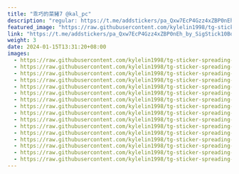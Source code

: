 ```yaml
---
title: "乖巧的菜豬7 @kal_pc"
description: "regular: https://t.me/addstickers/pa_Qxw7EcP4Gzz4xZBP0nEh_by_SigStick10Bot"
featured_image: "https://raw.githubusercontent.com/kylelin1998/tg-sticker-spreading-worldwide-images/main/img/d63c1a3e-7492-4cef-a525-34731b14f25b.jpg"
link: "https://t.me/addstickers/pa_Qxw7EcP4Gzz4xZBP0nEh_by_SigStick10Bot"
weight: 3
date: 2024-01-15T13:31:20+08:00
images:
  - https://raw.githubusercontent.com/kylelin1998/tg-sticker-spreading-worldwide-images/main/img/d63c1a3e-7492-4cef-a525-34731b14f25b.jpg
  - https://raw.githubusercontent.com/kylelin1998/tg-sticker-spreading-worldwide-images/main/img/fd690849-b930-478d-b8e7-7262403872a5.jpg
  - https://raw.githubusercontent.com/kylelin1998/tg-sticker-spreading-worldwide-images/main/img/4234214f-8647-4a59-bfaf-828e884ff6c1.jpg
  - https://raw.githubusercontent.com/kylelin1998/tg-sticker-spreading-worldwide-images/main/img/34dfeacc-2c61-4d48-a8ff-8ef7651d4f97.jpg
  - https://raw.githubusercontent.com/kylelin1998/tg-sticker-spreading-worldwide-images/main/img/b70a5407-7dd0-4a33-aaa2-a470812ebb2f.jpg
  - https://raw.githubusercontent.com/kylelin1998/tg-sticker-spreading-worldwide-images/main/img/27714105-3ed1-4920-a493-0cfda2f37f78.jpg
  - https://raw.githubusercontent.com/kylelin1998/tg-sticker-spreading-worldwide-images/main/img/b042e023-d963-4a02-8c2f-772d29b23e22.jpg
  - https://raw.githubusercontent.com/kylelin1998/tg-sticker-spreading-worldwide-images/main/img/d32daad8-c9ed-4184-91bf-a51d3eda318b.jpg
  - https://raw.githubusercontent.com/kylelin1998/tg-sticker-spreading-worldwide-images/main/img/fa24df37-52fc-4c77-9158-8b5a955ca52e.jpg
  - https://raw.githubusercontent.com/kylelin1998/tg-sticker-spreading-worldwide-images/main/img/3b48b3e8-5087-4f59-95e6-561c7258ef41.jpg
  - https://raw.githubusercontent.com/kylelin1998/tg-sticker-spreading-worldwide-images/main/img/5ea841f4-4dde-40cd-bb5e-4b052116a23e.jpg
  - https://raw.githubusercontent.com/kylelin1998/tg-sticker-spreading-worldwide-images/main/img/cdbb12b3-b2a5-475b-9a22-22b7cd5c8d02.jpg
  - https://raw.githubusercontent.com/kylelin1998/tg-sticker-spreading-worldwide-images/main/img/abb83fa8-42c5-4fad-9ed7-b0c3a015dfdc.jpg
  - https://raw.githubusercontent.com/kylelin1998/tg-sticker-spreading-worldwide-images/main/img/65176d75-806d-4716-b73b-49784decd2e4.jpg
  - https://raw.githubusercontent.com/kylelin1998/tg-sticker-spreading-worldwide-images/main/img/11fba007-887c-4dd1-8490-89d4eabef82d.jpg
  - https://raw.githubusercontent.com/kylelin1998/tg-sticker-spreading-worldwide-images/main/img/aec844e7-72e4-4ef9-9c27-db4988d68c01.jpg
---
```

